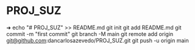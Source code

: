 # PROJ_SUZ
➜ echo "# PROJ_SUZ" >> README.md
git init
git add README.md
git commit -m "first commit"
git branch -M main
git remote add origin git@github.com:dancarlosazevedo/PROJ_SUZ.git
git push -u origin main